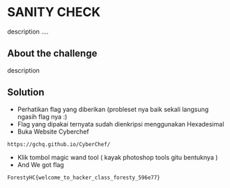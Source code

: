 # **SANITY CHECK**
description ....
## **About the challenge**
description
## **Solution**
- Perhatikan flag yang diberikan (probleset nya baik sekali langsung ngasih flag nya :)
- Flag yang dipakai ternyata sudah dienkripsi menggunakan Hexadesimal
- Buka Website Cyberchef
```
https://gchq.github.io/CyberChef/
```
- Klik tombol magic wand tool ( kayak photoshop tools gitu bentuknya )
- And We got flag
```
ForestyHC{welcome_to_hacker_class_foresty_596e77}
```
